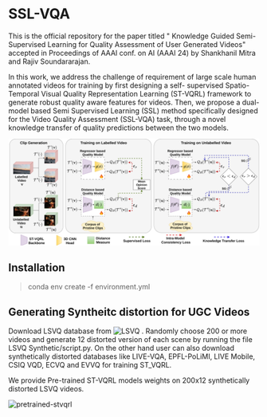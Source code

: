 # SSL-VQA
This is the official repository for the paper titled " Knowledge Guided Semi-Supervised Learning for Quality Assessment of User Generated Videos" accepted in Proceedings of AAAI conf. on AI (AAAI 24) by Shankhanil Mitra and Rajiv Soundararajan. 

In this work, we address the challenge of requirement of large scale human annotated videos for training by first designing a self- supervised Spatio-Temporal Visual Quality Representation Learning (ST-VQRL) framework to generate robust quality aware features for videos. Then, we propose a dual-model based Semi Supervised Learning (SSL) method specifically designed for the Video Quality Assessment (SSL-VQA) task, through a novel knowledge transfer of quality predictions between the two models.

![SSL-VQA](https://github.com/Shankhanil006/SSL-VQA/blob/main/sslvqa.png?raw=true)

## Installation 
>conda env create -f environment.yml

## Generating Syntheitc distortion for UGC Videos
Download LSVQ database from ![LSVQ](https://github.com/baidut/PatchVQ?raw=true) . Randomly choose 200 or more videos and generate 12 distorted version of each scene by running the file LSVQ Synthetic/script.py. On the other hand user can also download synthetically distorted databases like LIVE-VQA, EPFL-PoLiMI, LIVE Mobile, CSIQ VQD, ECVQ and EVVQ for training ST_VQRL.

We provide Pre-trained ST-VQRL models weights on 200x12 synthetically distorted LSVQ videos.

![pretrained-stvqrl](https://drive.google.com/file/d/1uE0QgCZAsjXrvRHP_bdC8xVu5xb4eZUa/view?usp=drive_link)
